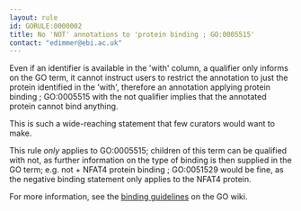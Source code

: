 ```yaml
---
layout: rule
id: GORULE:0000002
title: No 'NOT' annotations to 'protein binding ; GO:0005515'
contact: "edimmer@ebi.ac.uk"
---
```


<p>Even if an identifier is available in the 'with' column, a qualifier only informs on the GO term, it cannot instruct users to restrict the annotation to just the protein identified in the 'with', therefore an annotation applying <span class="term">protein binding ; GO:0005515</span> with the <span class="not">not</span> qualifier implies that the annotated protein cannot bind anything.</p>
<p>This is such a wide-reaching statement that few curators would want to make.</p>
<p>This rule <em>only</em> applies to GO:0005515; children of this term can be qualified with <span class="not">not</span>, as further information on the type of binding is then supplied in the GO term; e.g. <span class="not">not</span> + <span class="term">NFAT4 protein binding ; GO:0051529</span> would be fine, as the negative binding statement only applies to the NFAT4 protein.</p>
<p>For more information, see the <a href="http://wiki.geneontology.org/index.php/Binding_Guidelines">binding guidelines</a> on the GO wiki.</p>
